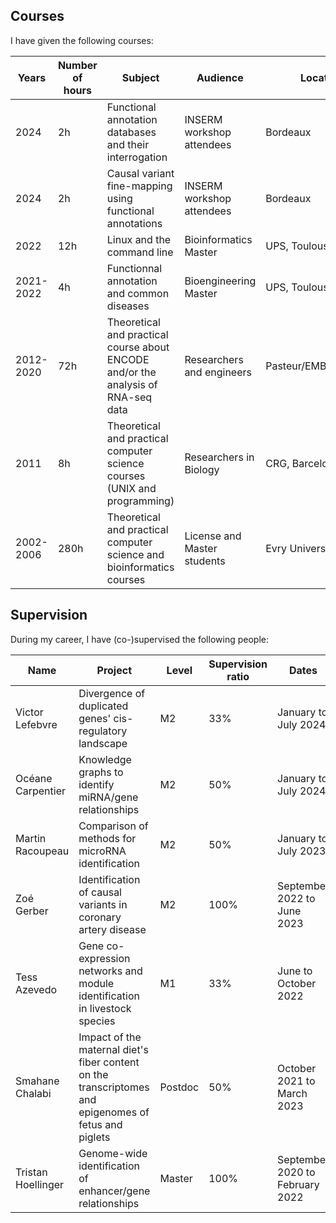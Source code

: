 ## Courses
I have given the following courses:
<table>
  <thead>
      <tr>
      <th width=100px>Years</th>
      <th width=100px>Number of hours</th>
      <th width=400px>Subject</th>
      <th width=200px>Audience</th>
      <th width=200px>Location</th>
    </tr>
  </thead>
  <tbody>
    <tr>
      <td>2024</td>
      <td>2h</td>
      <td>Functional annotation databases and their interrogation</td>
      <td>INSERM workshop attendees</td>
      <td>Bordeaux</td>
    </tr>
    <tr>
      <td>2024</td>
      <td>2h</td>
      <td>Causal variant fine-mapping using functional annotations</td>
      <td>INSERM workshop attendees</td>
      <td>Bordeaux</td>
    </tr>
    <tr>
      <td>2022</td>
      <td>12h</td>
      <td>Linux and the command line</td>
      <td>Bioinformatics Master</td>
      <td>UPS, Toulouse</td>
    </tr>
    <tr>
      <td>2021-2022</td>
      <td>4h</td>
      <td>Functionnal annotation and common diseases</td>
      <td>Bioengineering Master</td>
      <td>UPS, Toulouse</td>
    </tr>
    <tr>
      <td>2012-2020</td>
      <td>72h</td>
      <td>Theoretical and practical course about ENCODE and/or the analysis of RNA-seq data</td>
      <td>Researchers and engineers</td>
      <td>Pasteur/EMBO/CRG/SIB</td>
    </tr>
    <tr>
      <td>2011</td>
      <td>8h</td>
      <td>Theoretical and practical computer science courses (UNIX and programming)</td>
      <td>Researchers in Biology</td>
      <td>CRG, Barcelona</td>
    </tr>
    <tr>
      <td>2002-2006</td>
      <td>280h</td>
      <td>Theoretical and practical computer science and bioinformatics courses</td>
      <td>License and Master students</td>
      <td>Evry University</td>
    </tr>
  </tbody>
</table>

## Supervision
During my career, I have (co-)supervised the following people:
<table>
  <thead>
    <tr>
      <th width=150px>Name</th>
      <th width=450px>Project</th>
      <th width=100px>Level</th>
      <th width=100px>Supervision ratio</th>
      <th width=200px>Dates</th>
    </tr>
  </thead>
  <tbody>
    <tr>
      <td>Victor Lefebvre</td>
      <td>Divergence of duplicated genes' cis-regulatory landscape</td>
      <td>M2</td>
      <td>33%</td>
      <td>January to July 2024</td>
    </tr>
    <tr>
      <td> Océane Carpentier</td>
      <td>Knowledge graphs to identify miRNA/gene relationships</td>
      <td>M2</td>
      <td>50%</td>
      <td>January to July 2024</td>
    </tr>
    <tr>
      <td>Martin Racoupeau</td>
      <td>Comparison of methods for microRNA identification</td>
      <td>M2</td>
      <td>50%</td>
      <td>January to July 2023</td>
    </tr>
    <tr>
      <td>Zoé Gerber</td>
      <td>Identification of causal variants in coronary artery disease</td>
      <td>M2</td>
      <td>100%</td>
      <td>September 2022 to June 2023</td>
    </tr>
    <tr>
      <td>Tess Azevedo</td>
      <td>Gene co-expression networks and module identification in livestock species</td>
      <td>M1</td>
      <td>33%</td>
      <td>June to October 2022</td>
    </tr>
    <tr>
      <td>Smahane Chalabi</td>
      <td>Impact of the maternal diet's fiber content on the transcriptomes and epigenomes of fetus and piglets</td>
      <td>Postdoc</td>
      <td>50%</td>
      <td>October 2021 to March 2023</td>
    </tr>
    <tr>
      <td>Tristan Hoellinger</td>
      <td>Genome-wide identification of enhancer/gene relationships</td>
      <td>Master</td>
      <td>100%</td>
      <td>September 2020 to February 2022</td>
    </tr>
  </tbody>
</table>
